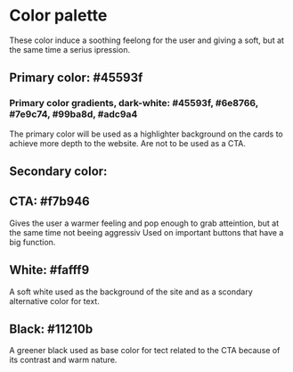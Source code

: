 # Color palette

These color induce a soothing feelong for the user and giving a soft, but at the same time a serius ipression.



## Primary color: #45593f
### Primary color gradients, dark-white: #45593f, #6e8766, #7e9c74, #99ba8d, #adc9a4
The primary color will be used as a highlighter background on the cards to achieve more depth to the website. Are not to be used as a CTA.

## Secondary color:

## CTA: #f7b946
Gives the user a warmer feeling and pop enough to grab atteintion, but at the same time not beeing aggressiv 
Used on important buttons that have a big function.

## White:  #fafff9
A soft white used as the background of the site and as a scondary alternative color for text.

## Black: #11210b
A greener black used as base color for tect related to the CTA because of its contrast and warm nature.
